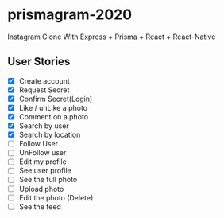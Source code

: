 # prismagram-2020

Instagram Clone With Express + Prisma + React + React-Native

## User Stories

- [x] Create account
- [x] Request Secret
- [x] Confirm Secret(Login)
- [x] Like / unLike a photo
- [x] Comment on a photo
- [x] Search by user
- [x] Search by location
- [ ] Follow User
- [ ] UnFollow user
- [ ] Edit my profile
- [ ] See user profile
- [ ] See the full photo
- [ ] Upload photo
- [ ] Edit the photo (Delete)
- [ ] See the feed
